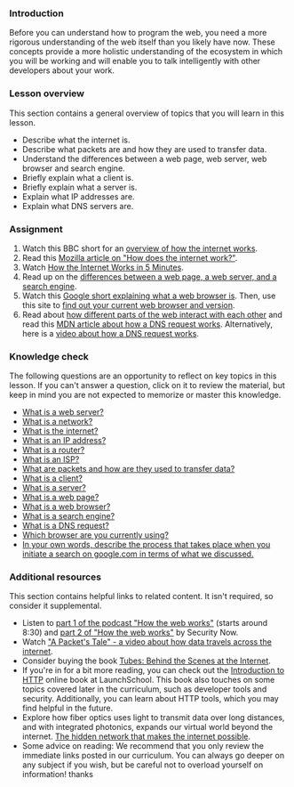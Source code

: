 ### Introduction

Before you can understand how to program the web, you need a more rigorous understanding of the web itself than you likely have now. These concepts provide a more holistic understanding of the ecosystem in which you will be working and will enable you to talk intelligently with other developers about your work.

### Lesson overview

This section contains a general overview of topics that you will learn in this lesson.

- Describe what the internet is.
- Describe what packets are and how they are used to transfer data.
- Understand the differences between a web page, web server, web browser and search engine.
- Briefly explain what a client is.
- Briefly explain what a server is.
- Explain what IP addresses are.
- Explain what DNS servers are.

### Assignment

<div class="lesson-content__panel" markdown="1">

  1. Watch this BBC short for an [overview of how the internet works](https://www.youtube.com/watch?v=eHp1l73ztB8).
  1. Read this [Mozilla article on "How does the internet work?"](https://developer.mozilla.org/en-US/Learn/Common_questions/How_does_the_Internet_work).
  1. Watch [How the Internet Works in 5 Minutes](https://youtu.be/7_LPdttKXPc?t=46s).
  1. Read up on the [differences between a web page, a web server, and a search engine](https://developer.mozilla.org/en-US/Learn/Common_questions/Pages_sites_servers_and_search_engines).
  1. Watch this [Google short explaining what a web browser is](https://youtu.be/BrXPcaRlBqo). Then, use this site to [find out your current web browser and version](https://www.whatsmybrowser.org/).
  1. Read about [how different parts of the web interact with each other](https://developer.mozilla.org/en-US/Learn/Getting_started_with_the_web/How_the_Web_works#Clients_and_servers) and read this [MDN article about how a DNS request works](https://developer.mozilla.org/en-US/docs/Learn/Common_questions/Web_mechanics/What_is_a_domain_name#how_does_a_dns_request_work). Alternatively, here is a [video about how a DNS request works](https://www.youtube.com/watch?v=72snZctFFtA&t=45s).

</div>

### Knowledge check

The following questions are an opportunity to reflect on key topics in this lesson. If you can't answer a question, click on it to review the material, but keep in mind you are not expected to memorize or master this knowledge.

- [What is a web server?](https://developer.mozilla.org/en-US/docs/Learn/Common_questions/Pages_sites_servers_and_search_engines)
- [What is a network?](https://developer.mozilla.org/en-US/docs/Learn/Common_questions/How_does_the_Internet_work)
- [What is the internet?](https://www.youtube.com/watch?v=7_LPdttKXPc&t=46s)
- [What is an IP address?](https://developer.mozilla.org/en-US/docs/Learn/Common_questions/How_does_the_Internet_work)
- [What is a router?](https://developer.mozilla.org/en-US/docs/Learn/Common_questions/How_does_the_Internet_work)
- [What is an ISP?](https://developer.mozilla.org/en-US/docs/Learn/Common_questions/How_does_the_Internet_work)
- [What are packets and how are they used to transfer data?](https://developer.mozilla.org/en-US/docs/Learn/Getting_started_with_the_web/How_the_Web_works#packets_explained)
- [What is a client?](https://developer.mozilla.org/en-US/docs/Learn/Getting_started_with_the_web/How_the_Web_works#clients_and_servers)
- [What is a server?](https://developer.mozilla.org/en-US/docs/Learn/Getting_started_with_the_web/How_the_Web_works#clients_and_servers)
- [What is a web page?](https://developer.mozilla.org/en-US/docs/Learn/Common_questions/Pages_sites_servers_and_search_engines)
- [What is a web browser?](https://www.youtube.com/watch?v=BrXPcaRlBqo&feature=youtu.be)
- [What is a search engine?](https://developer.mozilla.org/en-US/docs/Learn/Common_questions/Pages_sites_servers_and_search_engines)
- [What is a DNS request?](https://www.youtube.com/watch?v=72snZctFFtA&t=45s)
- [Which browser are you currently using?](https://www.whatsmybrowser.org/)
- [In your own words, describe the process that takes place when you initiate a search on google.com in terms of what we discussed.](https://developer.mozilla.org/en-US/docs/Learn/Common_questions/Pages_sites_servers_and_search_engines)

### Additional resources

This section contains helpful links to related content. It isn't required, so consider it supplemental.

- Listen to [part 1 of the podcast "How the web works"](https://twit.tv/shows/security-now/episodes/25?autostart=false) (starts around 8:30) and [part 2 of "How the web works"](https://twit.tv/shows/security-now/episodes/26?autostart=false) by Security Now.
- Watch ["A Packet's Tale" - a video about how data travels across the internet](https://www.youtube.com/watch?v=ewrBalT_eBM).
- Consider buying the book [Tubes: Behind the Scenes at the Internet](https://www.amazon.co.uk/dp/B007TB5SKA/ref=dp-kindle-redirect?_encoding=UTF8&btkr=1).
- If you're in for a bit more reading, you can check out the [Introduction to HTTP](https://launchschool.com/books/http) online book at LaunchSchool. This book also touches on some topics covered later in the curriculum, such as developer tools and security. Additionally, you can learn about HTTP tools, which you may find helpful in the future.
- Explore how fiber optics uses light to transmit data over long distances, and with integrated photonics, expands our virtual world beyond the internet. [The hidden network that makes the internet possible](https://youtu.be/er3v4PVNQqE).
- Some advice on reading: We recommend that you only review the immediate links posted in our curriculum. You can always go deeper on any subject if you wish, but be careful not to overload yourself on information!
thanks

